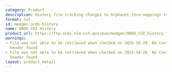 ```yaml
---
category: Product
description: History file tracking changes to Orphanet term mappings to CUIs
format: txt
id: medgen.ordo-history
name: ORDO CUI History
product_url: https://ftp.ncbi.nlm.nih.gov/pub/medgen/ORDO_CUI_history.txt
warnings:
- File was not able to be retrieved when checked on 2025-10-29_ No Content-Length
  header found
- File was not able to be retrieved when checked on 2025-10-28_ No Content-Length
  header found
layout: product_detail
---
```

